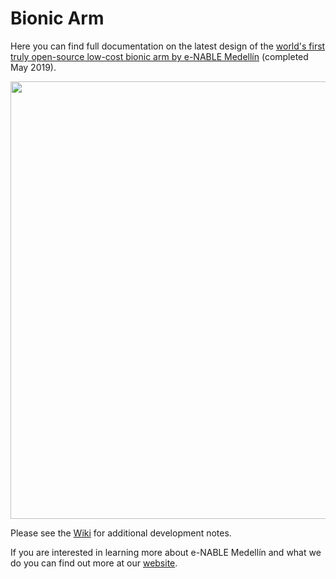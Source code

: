 # Bionic Arm

Here you can find full documentation on the latest design of the [world's first truly open-source low-cost bionic arm by e-NABLE Medellín](https://github.com/enable-medellin/robotic-arm/wiki/El-Medallo-v1-(May-2019)) (completed May 2019).

<img src="https://github.com/enable-medellin/general/blob/master/wiki_images/cool%20render%20image%201.jpg" width="700" align="middle"> 

Please see the [Wiki](https://github.com/enable-medellin/robotic-arm/wiki) for additional development notes.

If you are interested in learning more about e-NABLE Medellín and what we do you can find out more at our [website](https://e-nablemedellin.com/en/home/).

